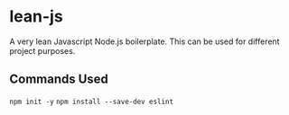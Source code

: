 # lean-js

A very lean Javascript Node.js boilerplate. This can be used for different project purposes.

## Commands Used

`npm init -y`
`npm install --save-dev eslint`
